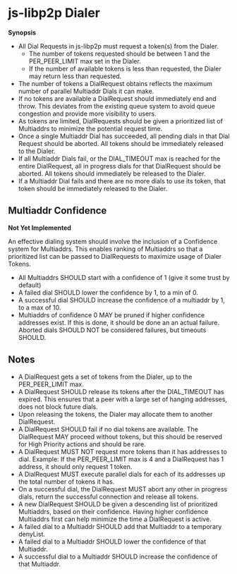 # js-libp2p Dialer

**Synopsis**
* All Dial Requests in js-libp2p must request a token(s) from the Dialer.
  * The number of tokens requested should be between 1 and the PER_PEER_LIMIT max set in the Dialer.
  * If the number of available tokens is less than requested, the Dialer may return less than requested.
* The number of tokens a DialRequest obtains reflects the maximum number of parallel Multiaddr Dials it can make.
* If no tokens are available a DialRequest should immediately end and throw. This deviates from the existing queue system to avoid queue congestion and provide more visibility to users.
* As tokens are limited, DialRequests should be given a prioritized list of Multiaddrs to minimize the potential request time.
* Once a single Multiaddr Dial has succeeded, all pending dials in that Dial Request should be aborted. All tokens should be immediately released to the Dialer.
* If all Multiaddr Dials fail, or the DIAL_TIMEOUT max is reached for the entire DialRequest, all in progress dials for that DialRequest should be aborted. All tokens should immediately be released to the Dialer.
* If a Multiaddr Dial fails and there are no more dials to use its token, that token should be immediately released to the Dialer.

## Multiaddr Confidence

**Not Yet Implemented**

An effective dialing system should involve the inclusion of a Confidence system for Multiaddrs. This enables ranking of Multiaddrs so that a prioritized list can be passed to DialRequests to maximize usage of Dialer Tokens.

* All Multiaddrs SHOULD start with a confidence of 1 (give it some trust by default)
* A failed dial SHOULD lower the confidence by 1, to a min of 0.
* A successful dial SHOULD increase the confidence of a multiaddr by 1, to a max of 10.
* Multiaddrs of confidence 0 MAY be pruned if higher confidence addresses exist. If this is done, it should be done an an actual failure. Aborted dials SHOULD NOT be considered failures, but timeouts SHOULD.

## Notes

* A DialRequest gets a set of tokens from the Dialer, up to the PER_PEER_LIMIT max.
* A DialRequest SHOULD release its tokens after the DIAL_TIMEOUT has expired. This ensures that a peer with a large set of hanging addresses, does not block future dials.
* Upon releasing the tokens, the Dialer may allocate them to another DialRequest.
* A DialRequest SHOULD fail if no dial tokens are available. The DialRequest MAY proceed without tokens, but this should be reserved for High Priority actions and should be rare.
* A DialRequest MUST NOT request more tokens than it has addresses to dial. Example: If the PER_PEER_LIMIT max is 4 and a DialRequest has 1 address, it should only request 1 token.
* A DialRequest MUST execute parallel dials for each of its addresses up the total number of tokens it has.
* On a successful dial, the DialRequest MUST abort any other in progress dials, return the successful connection and release all tokens.
* A new DialRequest SHOULD be given a descending list of prioritized Multiaddrs, based on their confidence. Having higher confidence Multiaddrs first can help minimize the time a DialRequest is active.
* A failed dial to a Multiaddr SHOULD add that Multiaddr to a temporary denyList.
* A failed dial to a Multiaddr SHOULD lower the confidence of that Multiaddr.
* A successful dial to a Multiaddr SHOULD increase the confidence of that Multiaddr.
